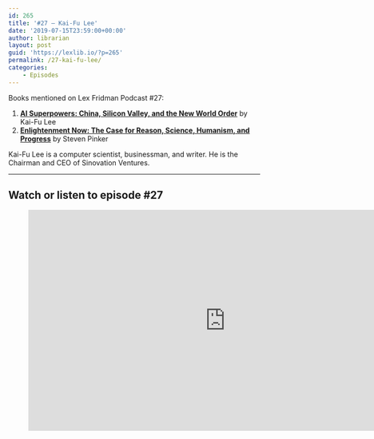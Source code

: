```yaml
---
id: 265
title: '#27 – Kai-Fu Lee'
date: '2019-07-15T23:59:00+00:00'
author: librarian
layout: post
guid: 'https://lexlib.io/?p=265'
permalink: /27-kai-fu-lee/
categories:
    - Episodes
---
```


Books mentioned on Lex Fridman Podcast #27:

1. <b><a href="https://amzn.to/3AuYxcZ" target="_blank" rel="sponsored noopener noreferrer">AI Superpowers: China, Silicon Valley, and the New World Order</a></b> by Kai-Fu Lee
2. <b><a href="https://amzn.to/3EoTmwm" target="_blank" rel="sponsored noopener noreferrer">Enlightenment Now: The Case for Reason, Science, Humanism, and Progress</a></b> by Steven Pinker

<!--more-->

Kai-Fu Lee is a computer scientist, businessman, and writer. He is the Chairman and CEO of Sinovation Ventures.

- - - - - -

## Watch or listen to episode #27

<figure class="wp-block-embed is-type-video is-provider-youtube wp-block-embed-youtube wp-embed-aspect-16-9 wp-has-aspect-ratio"><div class="wp-block-embed__wrapper"><iframe allow="accelerometer; autoplay; clipboard-write; encrypted-media; gyroscope; picture-in-picture" allowfullscreen="" frameborder="0" height="443" loading="lazy" src="https://www.youtube.com/embed/cQ48rP_Rs4g?feature=oembed" title="Kai-Fu Lee: AI Superpowers - China and Silicon Valley | Lex Fridman Podcast #27" width="788"></iframe></div></figure>